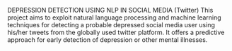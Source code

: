 DEPRESSION DETECTION USING NLP IN SOCIAL MEDIA (Twitter)
This project aims to exploit natural language processing and machine learning techniques for detecting a probable depressed social media user using his/her tweets from the globally used twitter platform. It offers a predictive approach for early detection of depression or other mental illnesses.
